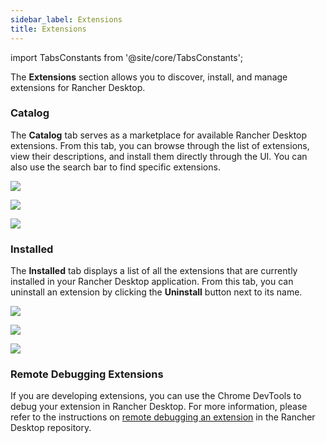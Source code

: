 ```yaml
---
sidebar_label: Extensions
title: Extensions
---
```


<head>
  <link rel="canonical" href="https://docs.rancherdesktop.io/ui/extensions"/>
</head>

import TabsConstants from '@site/core/TabsConstants';

The **Extensions** section allows you to discover, install, and manage extensions for Rancher Desktop.

### Catalog

The **Catalog** tab serves as a marketplace for available Rancher Desktop extensions. From this tab, you can browse through the list of extensions, view their descriptions, and install them directly through the UI. You can also use the search bar to find specific extensions.

<Tabs groupId="os" defaultValue={TabsConstants.defaultOs}>
<TabItem value="Windows">

![](rd-versioned-asset://ui-main/Windows_Extensions.png)

</TabItem>
<TabItem value="macOS">

![](rd-versioned-asset://ui-main/macOS_Extensions.png)

</TabItem>
<TabItem value="Linux">

![](rd-versioned-asset://ui-main/Linux_Extensions.png)

</TabItem>
</Tabs>

### Installed

The **Installed** tab displays a list of all the extensions that are currently installed in your Rancher Desktop application. From this tab, you can uninstall an extension by clicking the **Uninstall** button next to its name.

<Tabs groupId="os" defaultValue={TabsConstants.defaultOs}>
<TabItem value="Windows">

![](rd-versioned-asset://ui-main/Windows_Extensions-Installed.png)

</TabItem>
<TabItem value="macOS">

![](rd-versioned-asset://ui-main/macOS_Extensions-Installed.png)

</TabItem>
<TabItem value="Linux">

![](rd-versioned-asset://ui-main/Linux_Extensions-Installed.png)

</TabItem>
</Tabs>

### Remote Debugging Extensions

If you are developing extensions, you can use the Chrome DevTools to debug your extension in Rancher Desktop. For more information, please refer to the instructions on [remote debugging an extension](https://github.com/rancher-sandbox/rancher-desktop/#remote-debugging-an-extension) in the Rancher Desktop repository.
